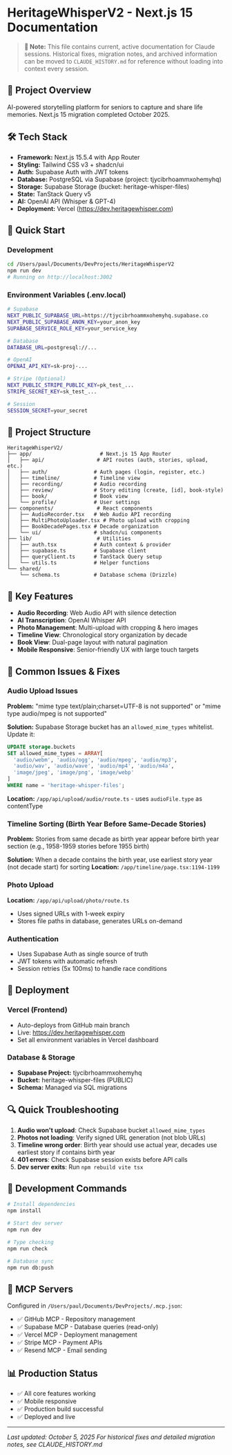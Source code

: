 # HeritageWhisperV2 - Next.js 15 Documentation

> **📝 Note:** This file contains current, active documentation for Claude sessions. Historical fixes, migration notes, and archived information can be moved to `CLAUDE_HISTORY.md` for reference without loading into context every session.

## 🚀 Project Overview
AI-powered storytelling platform for seniors to capture and share life memories. Next.js 15 migration completed October 2025.

## 🛠️ Tech Stack
- **Framework:** Next.js 15.5.4 with App Router
- **Styling:** Tailwind CSS v3 + shadcn/ui
- **Auth:** Supabase Auth with JWT tokens
- **Database:** PostgreSQL via Supabase (project: tjycibrhoammxohemyhq)
- **Storage:** Supabase Storage (bucket: heritage-whisper-files)
- **State:** TanStack Query v5
- **AI:** OpenAI API (Whisper & GPT-4)
- **Deployment:** Vercel (https://dev.heritagewhisper.com)

## 🔧 Quick Start

### Development
```bash
cd /Users/paul/Documents/DevProjects/HeritageWhisperV2
npm run dev
# Running on http://localhost:3002
```

### Environment Variables (.env.local)
```bash
# Supabase
NEXT_PUBLIC_SUPABASE_URL=https://tjycibrhoammxohemyhq.supabase.co
NEXT_PUBLIC_SUPABASE_ANON_KEY=your_anon_key
SUPABASE_SERVICE_ROLE_KEY=your_service_key

# Database
DATABASE_URL=postgresql://...

# OpenAI
OPENAI_API_KEY=sk-proj-...

# Stripe (Optional)
NEXT_PUBLIC_STRIPE_PUBLIC_KEY=pk_test_...
STRIPE_SECRET_KEY=sk_test_...

# Session
SESSION_SECRET=your_secret
```

## 📁 Project Structure
```
HeritageWhisperV2/
├── app/                      # Next.js 15 App Router
│   ├── api/                 # API routes (auth, stories, upload, etc.)
│   ├── auth/               # Auth pages (login, register, etc.)
│   ├── timeline/           # Timeline view
│   ├── recording/          # Audio recording
│   ├── review/             # Story editing (create, [id], book-style)
│   ├── book/               # Book view
│   └── profile/            # User settings
├── components/              # React components
│   ├── AudioRecorder.tsx   # Web Audio API recording
│   ├── MultiPhotoUploader.tsx # Photo upload with cropping
│   ├── BookDecadePages.tsx # Decade organization
│   └── ui/                 # shadcn/ui components
├── lib/                     # Utilities
│   ├── auth.tsx            # Auth context & provider
│   ├── supabase.ts         # Supabase client
│   ├── queryClient.ts      # TanStack Query setup
│   └── utils.ts            # Helper functions
└── shared/
    └── schema.ts           # Database schema (Drizzle)
```

## 🔑 Key Features
- **Audio Recording**: Web Audio API with silence detection
- **AI Transcription**: OpenAI Whisper API
- **Photo Management**: Multi-upload with cropping & hero images
- **Timeline View**: Chronological story organization by decade
- **Book View**: Dual-page layout with natural pagination
- **Mobile Responsive**: Senior-friendly UX with large touch targets

## 🐛 Common Issues & Fixes

### Audio Upload Issues
**Problem:** "mime type text/plain;charset=UTF-8 is not supported" or "mime type audio/mpeg is not supported"

**Solution:** Supabase Storage bucket has an `allowed_mime_types` whitelist. Update it:
```sql
UPDATE storage.buckets
SET allowed_mime_types = ARRAY[
  'audio/webm', 'audio/ogg', 'audio/mpeg', 'audio/mp3',
  'audio/wav', 'audio/wave', 'audio/mp4', 'audio/m4a',
  'image/jpeg', 'image/png', 'image/webp'
]
WHERE name = 'heritage-whisper-files';
```

**Location:** `/app/api/upload/audio/route.ts` - uses `audioFile.type` as contentType

### Timeline Sorting (Birth Year Before Same-Decade Stories)
**Problem:** Stories from same decade as birth year appear before birth year section (e.g., 1958-1959 stories before 1955 birth)

**Solution:** When a decade contains the birth year, use earliest story year (not decade start) for sorting
**Location:** `/app/timeline/page.tsx:1194-1199`

### Photo Upload
**Location:** `/app/api/upload/photo/route.ts`
- Uses signed URLs with 1-week expiry
- Stores file paths in database, generates URLs on-demand

### Authentication
- Uses Supabase Auth as single source of truth
- JWT tokens with automatic refresh
- Session retries (5x 100ms) to handle race conditions

## 🚀 Deployment

### Vercel (Frontend)
- Auto-deploys from GitHub main branch
- Live: https://dev.heritagewhisper.com
- Set all environment variables in Vercel dashboard

### Database & Storage
- **Supabase Project:** tjycibrhoammxohemyhq
- **Bucket:** heritage-whisper-files (PUBLIC)
- **Schema:** Managed via SQL migrations

## 🔍 Quick Troubleshooting

1. **Audio won't upload**: Check Supabase bucket `allowed_mime_types`
2. **Photos not loading**: Verify signed URL generation (not blob URLs)
3. **Timeline wrong order**: Birth year should use actual year, decades use earliest story if contains birth year
4. **401 errors**: Check Supabase session exists before API calls
5. **Dev server exits**: Run `npm rebuild vite tsx`

## 📝 Development Commands
```bash
# Install dependencies
npm install

# Start dev server
npm run dev

# Type checking
npm run check

# Database sync
npm run db:push
```

## 🔌 MCP Servers
Configured in `/Users/paul/Documents/DevProjects/.mcp.json`:
- ✅ GitHub MCP - Repository management
- ✅ Supabase MCP - Database queries (read-only)
- ✅ Vercel MCP - Deployment management
- ✅ Stripe MCP - Payment APIs
- ✅ Resend MCP - Email sending

## 📊 Production Status
- ✅ All core features working
- ✅ Mobile responsive
- ✅ Production build successful
- ✅ Deployed and live

---
*Last updated: October 5, 2025*
*For historical fixes and detailed migration notes, see CLAUDE_HISTORY.md*
